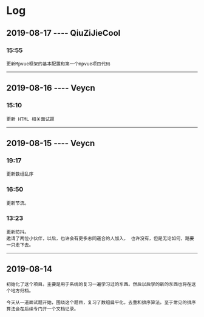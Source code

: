 # Log

## 2019-08-17 ---- QiuZiJieCool

### 15:55
    更新Mpvue框架的基本配置和第一个mpvue项目代码
   ***

## 2019-08-16 ---- Veycn

### 15:10
    更新 HTML 相关面试题
 ***
## 2019-08-15  ---- Veycn
### 19:17
    更新数组乱序
### 16:50
    更新节流。
### 13:23
    更新防抖。
    邀请了两位小伙伴，以后，也许会有更多志同道合的人加入， 也许没有，但是无论如何，路要一只走下去。

  ***
## 2019-08-14
    初始化了这个项目。主要是用于系统的复习一遍学习过的东西。然后以后学的新的东西也将在这个地方归档。

    今天从一道面试题开始，围绕这个题目，复习了数组扁平化，去重和排序算法。至于常见的排序算法会在后续专门开一个文档记录。
